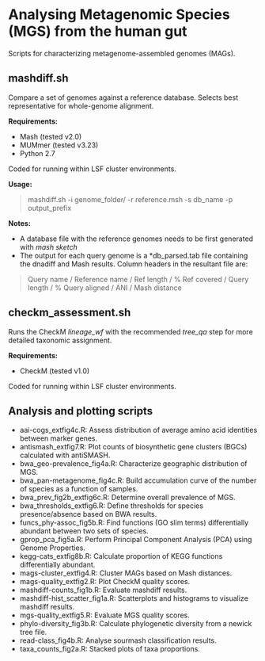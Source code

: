 Analysing Metagenomic Species (MGS) from the human gut
============================================

Scripts for characterizing metagenome-assembled genomes (MAGs).

## mashdiff.sh

Compare a set of genomes against a reference database. Selects best representative for whole-genome alignment.

<b>Requirements:</b>
* Mash (tested v2.0)
* MUMmer (tested v3.23)
* Python 2.7

Coded for running within LSF cluster environments. 

<b>Usage:</b> 
> mashdiff.sh -i genome_folder/ -r reference.msh -s db_name -p output_prefix

<b>Notes:</b>
- A database file with the reference genomes needs to be first generated with <i>mash sketch</i>
- The output for each query genome is a \*db_parsed.tab file containing the dnadiff and Mash results. Column headers in the resultant file are: 
> Query name / Reference name / Ref length / % Ref covered / Query length / % Query aligned / ANI / Mash distance

## checkm_assessment.sh

Runs the CheckM <i>lineage_wf</i> with the recommended <i>tree_qa</i> step for more detailed taxonomic assignment.

<b>Requirements:</b>
* CheckM (tested v1.0)

Coded for running within LSF cluster environments. 

## Analysis and plotting scripts

* aai-cogs_extfig4c.R: Assess distribution of average amino acid identities between marker genes.
* antismash_extfig7.R: Plot counts of biosynthetic gene clusters (BGCs) calculated with antiSMASH.
* bwa_geo-prevalence_fig4a.R: Characterize geographic distribution of MGS.
* bwa_pan-metagenome_fig4c.R: Build accumulation curve of the number of species as a function of samples.
* bwa_prev_fig2b_extfig6c.R: Determine overall prevalence of MGS.
* bwa_thresholds_extfig6.R: Define thresholds for species presence/absence based on BWA results.
* funcs_phy-assoc_fig5b.R: Find functions (GO slim terms) differentially abundant between two sets of species.
* gprop_pca_fig5a.R: Perform Principal Component Analysis (PCA) using Genome Properties.
* kegg-cats_extfig8b.R: Calculate proportion of KEGG functions differentially abundant.
* mags-cluster_extfig4.R: Cluster MAGs based on Mash distances.
* mags-quality_extfig2.R: Plot CheckM quality scores.
* mashdiff-counts_fig1b.R: Evaluate mashdiff results.
* mashdiff-hist_scatter_fig1a.R: Scatterplots and histograms to visualize mashdiff results.
* mgs-quality_extfig5.R: Evaluate MGS quality scores.
* phylo-diversity_fig3b.R: Calculate phylogenetic diversity from a newick tree file.
* read-class_fig4b.R: Analyse sourmash classification results.
* taxa_counts_fig2a.R: Stacked plots of taxa proportions.
